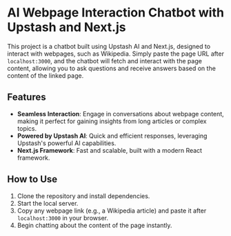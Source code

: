 # AI Webpage Interaction Chatbot with Upstash and Next.js

This project is a chatbot built using Upstash AI and Next.js, designed to interact with webpages, such as Wikipedia. Simply paste the page URL after `localhost:3000`, and the chatbot will fetch and interact with the page content, allowing you to ask questions and receive answers based on the content of the linked page.

## Features
- **Seamless Interaction**: Engage in conversations about webpage content, making it perfect for gaining insights from long articles or complex topics.
- **Powered by Upstash AI**: Quick and efficient responses, leveraging Upstash's powerful AI capabilities.
- **Next.js Framework**: Fast and scalable, built with a modern React framework.

## How to Use
1. Clone the repository and install dependencies.
2. Start the local server.
3. Copy any webpage link (e.g., a Wikipedia article) and paste it after `localhost:3000` in your browser.
4. Begin chatting about the content of the page instantly.
